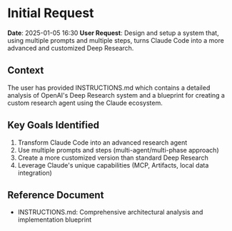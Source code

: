 # Initial Request

**Date**: 2025-01-05 16:30
**User Request**: Design and setup a system that, using multiple prompts and multiple steps, turns Claude Code into a more advanced and customized Deep Research.

## Context
The user has provided INSTRUCTIONS.md which contains a detailed analysis of OpenAI's Deep Research system and a blueprint for creating a custom research agent using the Claude ecosystem.

## Key Goals Identified
1. Transform Claude Code into an advanced research agent
2. Use multiple prompts and steps (multi-agent/multi-phase approach)
3. Create a more customized version than standard Deep Research
4. Leverage Claude's unique capabilities (MCP, Artifacts, local data integration)

## Reference Document
- INSTRUCTIONS.md: Comprehensive architectural analysis and implementation blueprint